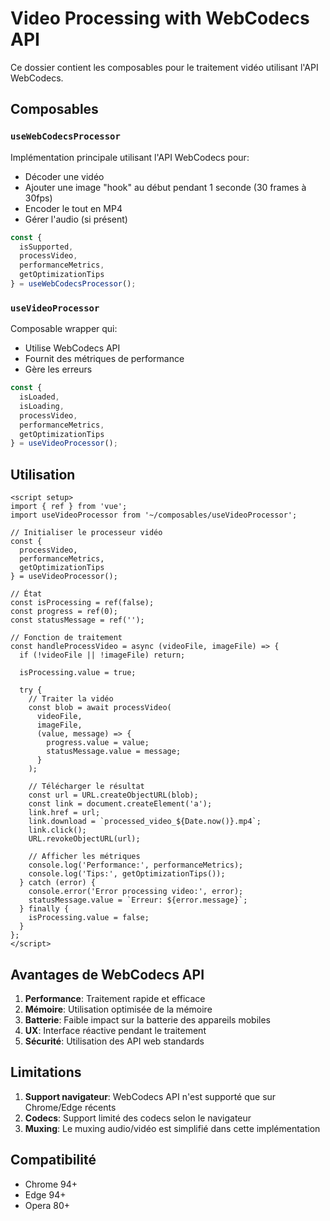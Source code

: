 # Video Processing with WebCodecs API

Ce dossier contient les composables pour le traitement vidéo utilisant l'API WebCodecs.

## Composables

### `useWebCodecsProcessor`

Implémentation principale utilisant l'API WebCodecs pour:
- Décoder une vidéo
- Ajouter une image "hook" au début pendant 1 seconde (30 frames à 30fps)
- Encoder le tout en MP4
- Gérer l'audio (si présent)

```typescript
const {
  isSupported,
  processVideo,
  performanceMetrics,
  getOptimizationTips
} = useWebCodecsProcessor();
```

### `useVideoProcessor`

Composable wrapper qui:
- Utilise WebCodecs API
- Fournit des métriques de performance
- Gère les erreurs

```typescript
const {
  isLoaded,
  isLoading,
  processVideo,
  performanceMetrics,
  getOptimizationTips
} = useVideoProcessor();
```

## Utilisation

```vue
<script setup>
import { ref } from 'vue';
import useVideoProcessor from '~/composables/useVideoProcessor';

// Initialiser le processeur vidéo
const {
  processVideo,
  performanceMetrics,
  getOptimizationTips
} = useVideoProcessor();

// État
const isProcessing = ref(false);
const progress = ref(0);
const statusMessage = ref('');

// Fonction de traitement
const handleProcessVideo = async (videoFile, imageFile) => {
  if (!videoFile || !imageFile) return;

  isProcessing.value = true;

  try {
    // Traiter la vidéo
    const blob = await processVideo(
      videoFile,
      imageFile,
      (value, message) => {
        progress.value = value;
        statusMessage.value = message;
      }
    );

    // Télécharger le résultat
    const url = URL.createObjectURL(blob);
    const link = document.createElement('a');
    link.href = url;
    link.download = `processed_video_${Date.now()}.mp4`;
    link.click();
    URL.revokeObjectURL(url);

    // Afficher les métriques
    console.log('Performance:', performanceMetrics);
    console.log('Tips:', getOptimizationTips());
  } catch (error) {
    console.error('Error processing video:', error);
    statusMessage.value = `Erreur: ${error.message}`;
  } finally {
    isProcessing.value = false;
  }
};
</script>
```

## Avantages de WebCodecs API

1. **Performance**: Traitement rapide et efficace
2. **Mémoire**: Utilisation optimisée de la mémoire
3. **Batterie**: Faible impact sur la batterie des appareils mobiles
4. **UX**: Interface réactive pendant le traitement
5. **Sécurité**: Utilisation des API web standards

## Limitations

1. **Support navigateur**: WebCodecs API n'est supporté que sur Chrome/Edge récents
2. **Codecs**: Support limité des codecs selon le navigateur
3. **Muxing**: Le muxing audio/vidéo est simplifié dans cette implémentation

## Compatibilité

- Chrome 94+
- Edge 94+
- Opera 80+
